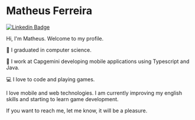 # Matheus Ferreira

[![Linkedin Badge](https://img.shields.io/badge/-Matheus%20Ferreira-6633cc?style=flat-square&logo=Linkedin&logoColor=white&link=https://www.linkedin.com/in/ferreira-matheus/)](https://www.linkedin.com/in/ferreira-matheus/)

Hi, I'm Matheus. Welcome to my profile.

📖 I graduated in computer science.

💼 I work at Capgemini developing mobile applications using Typescript and Java.

💻 I love to code and playing games.

I love mobile and web technologies. I am currently improving my english skills and starting to learn game development.

If you want to reach me, let me know, it will be a pleasure.

